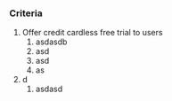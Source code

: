 ### Criteria
1. Offer credit cardless free trial to users
	1.  asdasdb
	2. asd
	3. asd
	4. as
2. d
	1. asdasd